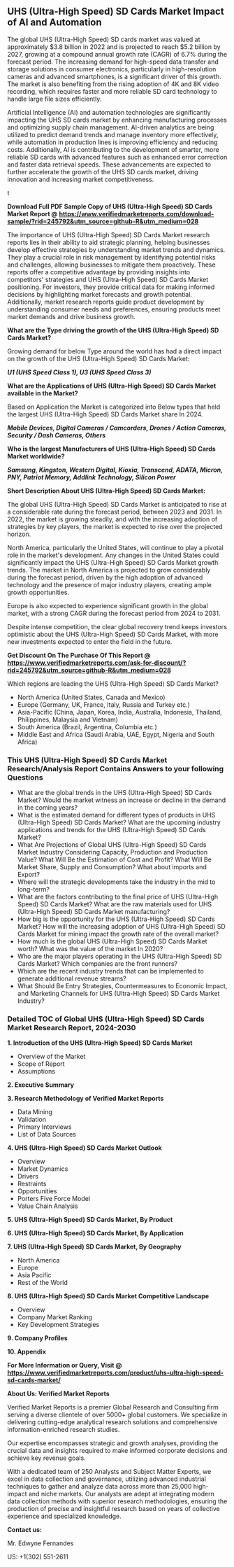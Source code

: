 <h2>UHS (Ultra-High Speed) SD Cards Market Impact of AI and Automation</h2><p>The global UHS (Ultra-High Speed) SD cards market was valued at approximately $3.8 billion in 2022 and is projected to reach $5.2 billion by 2027, growing at a compound annual growth rate (CAGR) of 6.7% during the forecast period. The increasing demand for high-speed data transfer and storage solutions in consumer electronics, particularly in high-resolution cameras and advanced smartphones, is a significant driver of this growth. The market is also benefiting from the rising adoption of 4K and 8K video recording, which requires faster and more reliable SD card technology to handle large file sizes efficiently.</p><p>Artificial Intelligence (AI) and automation technologies are significantly impacting the UHS SD cards market by enhancing manufacturing processes and optimizing supply chain management. AI-driven analytics are being utilized to predict demand trends and manage inventory more effectively, while automation in production lines is improving efficiency and reducing costs. Additionally, AI is contributing to the development of smarter, more reliable SD cards with advanced features such as enhanced error correction and faster data retrieval speeds. These advancements are expected to further accelerate the growth of the UHS SD cards market, driving innovation and increasing market competitiveness.</p>t</p><p id="" class=""><strong>Download Full PDF Sample Copy of UHS (Ultra-High Speed) SD Cards Market Report @ <a href="https://www.verifiedmarketreports.com/download-sample/?rid=245792&utm_source=github-R&utm_medium=028" target="_blank">https://www.verifiedmarketreports.com/download-sample/?rid=245792&utm_source=github-R&utm_medium=028</a></strong></p><p>The importance of&nbsp;UHS (Ultra-High Speed) SD Cards Market research reports lies in their ability to aid strategic planning, helping businesses develop effective strategies by understanding market trends and dynamics. They play a crucial role in risk management by identifying potential risks and challenges, allowing businesses to mitigate them proactively. These reports offer a competitive advantage by providing insights into competitors' strategies and UHS (Ultra-High Speed) SD Cards Market positioning. For investors, they provide critical data for making informed decisions by highlighting market forecasts and growth potential. Additionally, market research reports guide product development by understanding consumer needs and preferences, ensuring products meet market demands and drive business growth.</p><p><strong>What are the&nbsp;Type driving the growth of the UHS (Ultra-High Speed) SD Cards Market?</strong></p><p id="" class="">Growing demand for below Type around the world has had a direct impact on the growth of the UHS (Ultra-High Speed) SD Cards Market:</p><em><strong>U1 (UHS Speed Class 1), U3 (UHS Speed Class 3)</strong></em></p><strong>What are the&nbsp;Applications&nbsp;of UHS (Ultra-High Speed) SD Cards Market available in the Market?</strong></p><p id="" class="">Based on Application the Market is categorized into Below types that held the largest UHS (Ultra-High Speed) SD Cards Market share In 2024.</p><em><strong>Mobile Devices, Digital Cameras / Camcorders, Drones / Action Cameras, Security / Dash Cameras, Others</strong></em></p><strong>Who is the largest Manufacturers of UHS (Ultra-High Speed) SD Cards Market worldwide?</strong></p><p><em><strong>Samsung, Kingston, Western Digital, Kioxia, Transcend, ADATA, Micron, PNY, Patriot Memory, Addlink Technology, Silicon Power</strong></em></p><p id="" class=""><strong>Short Description About UHS (Ultra-High Speed) SD Cards Market:</strong></p><p>The global UHS (Ultra-High Speed) SD Cards Market is anticipated to rise at a considerable rate during the forecast period, between 2023 and 2031. In 2022, the market is growing steadily, and with the increasing adoption of strategies by key players, the market is expected to rise over the projected horizon.</p><p>North America, particularly the United States, will continue to play a pivotal role in the market's development. Any changes in the United States could significantly impact the UHS (Ultra-High Speed) SD Cards Market growth trends. The market in North America is projected to grow considerably during the forecast period, driven by the high adoption of advanced technology and the presence of major industry players, creating ample growth opportunities.</p><p>Europe is also expected to experience significant growth in the global market, with a strong CAGR during the forecast period from 2024 to 2031.</p><p>Despite intense competition, the clear global recovery trend keeps investors optimistic about the UHS (Ultra-High Speed) SD Cards Market, with more new investments expected to enter the field in the future.</p><p id="" class=""><strong>Get Discount On The Purchase Of This Report @ <a href="https://www.verifiedmarketreports.com/ask-for-discount/?rid=245792&utm_source=github-R&utm_medium=028" target="_blank">https://www.verifiedmarketreports.com/ask-for-discount/?rid=245792&utm_source=github-R&utm_medium=028</a></strong></p>Which regions are leading the UHS (Ultra-High Speed) SD Cards Market?</p><ul><li>North America (United States, Canada and Mexico)</li><li>Europe (Germany, UK, France, Italy, Russia and Turkey etc.)</li><li>Asia-Pacific (China, Japan, Korea, India, Australia, Indonesia, Thailand, Philippines, Malaysia and Vietnam)</li><li>South America (Brazil, Argentina, Columbia etc.)</li><li>Middle East and Africa (Saudi Arabia, UAE, Egypt, Nigeria and South Africa)</li></ul><h3 id="" class="">This UHS (Ultra-High Speed) SD Cards Market Research/Analysis Report Contains Answers to your following Questions</h3><ul><li>What are the global trends in the UHS (Ultra-High Speed) SD Cards Market? Would the market witness an increase or decline in the demand in the coming years?</li><li>What is the estimated demand for different types of products in UHS (Ultra-High Speed) SD Cards Market? What are the upcoming industry applications and trends for the UHS (Ultra-High Speed) SD Cards Market?</li><li>What Are Projections of Global UHS (Ultra-High Speed) SD Cards Market Industry Considering Capacity, Production and Production Value? What Will Be the Estimation of Cost and Profit? What Will Be Market Share, Supply and Consumption? What about imports and Export?</li><li>Where will the strategic developments take the industry in the mid to long-term?</li><li>What are the factors contributing to the final price of UHS (Ultra-High Speed) SD Cards Market? What are the raw materials used for UHS (Ultra-High Speed) SD Cards Market manufacturing?</li><li>How big is the opportunity for the UHS (Ultra-High Speed) SD Cards Market? How will the increasing adoption of UHS (Ultra-High Speed) SD Cards Market for mining impact the growth rate of the overall market?</li><li>How much is the global UHS (Ultra-High Speed) SD Cards Market worth? What was the value of the market In 2020?</li><li>Who are the major players operating in the UHS (Ultra-High Speed) SD Cards Market? Which companies are the front runners?</li><li>Which are the recent industry trends that can be implemented to generate additional revenue streams?</li><li>What Should Be Entry Strategies, Countermeasures to Economic Impact, and Marketing Channels for UHS (Ultra-High Speed) SD Cards Market Industry?</li></ul><h3 id="" class="">Detailed TOC of Global UHS (Ultra-High Speed) SD Cards Market Research Report, 2024-2030</h3><p id="" class=""><strong>1. Introduction of the UHS (Ultra-High Speed) SD Cards Market</strong></p><ul><li>Overview of the Market</li><li>Scope of Report</li><li>Assumptions</li></ul><p id="" class=""><strong>2. Executive Summary</strong></p><p id="" class=""><strong>3. Research Methodology of Verified Market Reports</strong></p><ul><li>Data Mining</li><li>Validation</li><li>Primary Interviews</li><li>List of Data Sources</li></ul><p id="" class=""><strong>4. UHS (Ultra-High Speed) SD Cards Market Outlook</strong></p><ul><li>Overview</li><li>Market Dynamics</li><li>Drivers</li><li>Restraints</li><li>Opportunities</li><li>Porters Five Force Model</li><li>Value Chain Analysis</li></ul><p id="" class=""><strong>5. UHS (Ultra-High Speed) SD Cards Market, By Product</strong></p><p id="" class=""><strong>6. UHS (Ultra-High Speed) SD Cards Market, By Application</strong></p><p id="" class=""><strong>7. UHS (Ultra-High Speed) SD Cards Market, By Geography</strong></p><ul><li>North America</li><li>Europe</li><li>Asia Pacific</li><li>Rest of the World</li></ul><p id="" class=""><strong>8. UHS (Ultra-High Speed) SD Cards Market Competitive Landscape</strong></p><ul><li>Overview</li><li>Company Market Ranking</li><li>Key Development Strategies</li></ul><p id="" class=""><strong>9. Company Profiles</strong></p><p id="" class=""><strong>10. Appendix</strong></p><p id="" class=""><strong>For More Information or Query, Visit @ <a href="https://www.verifiedmarketreports.com/product/uhs-ultra-high-speed-sd-cards-market/" target="_blank">https://www.verifiedmarketreports.com/product/uhs-ultra-high-speed-sd-cards-market/</a></strong></p><p id="" class=""><strong>About Us: Verified Market Reports</strong></p><p id="" class="">Verified Market Reports is a premier Global Research and Consulting firm serving a diverse clientele of over 5000+ global customers. We specialize in delivering cutting-edge analytical research solutions and comprehensive information-enriched research studies.</p><p id="" class="">Our expertise encompasses strategic and growth analyses, providing the crucial data and insights required to make informed corporate decisions and achieve key revenue goals.</p><p id="" class="">With a dedicated team of 250 Analysts and Subject Matter Experts, we excel in data collection and governance, utilizing advanced industrial techniques to gather and analyze data across more than 25,000 high-impact and niche markets. Our analysts are adept at integrating modern data collection methods with superior research methodologies, ensuring the production of precise and insightful research based on years of collective experience and specialized knowledge.</p><p id="" class=""><strong>Contact us:</strong></p><p id="" class="">Mr. Edwyne Fernandes</p><p id="" class="">US: +1(302) 551-2611</p>